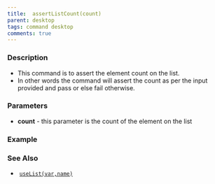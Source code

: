 ```yaml
---
title:  assertListCount(count)
parent: desktop
tags: command desktop
comments: true
---
```


### Description

- This command is to assert the element count on the list.
- In other words the command will assert the count as per the input provided and pass or else fail otherwise.

### Parameters

- **count** -  this parameter is the count of the element on the list

### Example


### See Also

-  [`useList(var,name)`](useList(var,name))